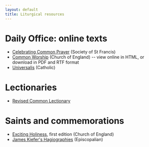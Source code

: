 ```yaml
---
layout: default
title: Liturgical resources
---
```


# Daily Office: online texts

* [Celebrating Common Prayer](http://www.oremus.org/liturgy/ccp/) (Society of St Francis)
* [Common Worship](http://www.cofe.anglican.org/worship/liturgy/commonworship/texts/) (Church of England) -- view online in HTML, or download in PDF and RTF format
* [Universalis](http://www.universalis.com/) (Catholic)

# Lectionaries

* [Revised Common Lectionary](http://lectionary.library.vanderbilt.edu/)

# Saints and commemorations

* [Exciting Holiness](http://www.excitingholiness.org/first-edition/), first edition (Church of England)
* [James Kiefer's Hagiographies](http://elvis.rowan.edu/~kilroy/JEK/home.html) (Episcopalian)
